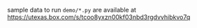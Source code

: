 sample data to run `demo/*.py` are available at https://utexas.box.com/s/tcoo8yxzn00kf03nbd3rgdvvhibkvo7q
